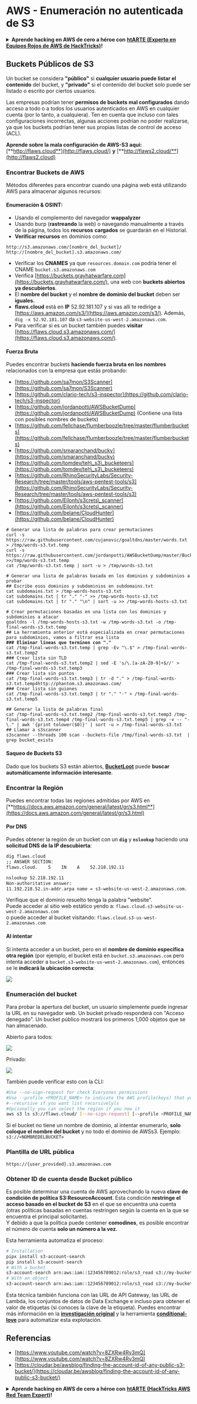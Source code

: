 # AWS - Enumeración no autenticada de S3

<details>

<summary><strong>Aprende hacking en AWS de cero a héroe con</strong> <a href="https://training.hacktricks.xyz/courses/arte"><strong>htARTE (Experto en Equipos Rojos de AWS de HackTricks)</strong></a><strong>!</strong></summary>

Otras formas de apoyar a HackTricks:

* Si deseas ver tu **empresa anunciada en HackTricks** o **descargar HackTricks en PDF** Consulta los [**PLANES DE SUSCRIPCIÓN**](https://github.com/sponsors/carlospolop)!
* Obtén el [**swag oficial de PEASS & HackTricks**](https://peass.creator-spring.com)
* Descubre [**La Familia PEASS**](https://opensea.io/collection/the-peass-family), nuestra colección exclusiva de [**NFTs**](https://opensea.io/collection/the-peass-family)
* **Únete al** 💬 [**grupo de Discord**](https://discord.gg/hRep4RUj7f) o al [**grupo de telegram**](https://t.me/peass) o **síguenos** en **Twitter** 🐦 [**@hacktricks\_live**](https://twitter.com/hacktricks\_live)**.**
* **Comparte tus trucos de hacking enviando PRs a los repositorios de** [**HackTricks**](https://github.com/carlospolop/hacktricks) y [**HackTricks Cloud**](https://github.com/carlospolop/hacktricks-cloud).

</details>

## Buckets Públicos de S3

Un bucket se considera **"público"** si **cualquier usuario puede listar el contenido** del bucket, y **"privado"** si el contenido del bucket solo puede ser listado o escrito por ciertos usuarios.

Las empresas podrían tener **permisos de buckets mal configurados** dando acceso a todo o a todos los usuarios autenticados en AWS en cualquier cuenta (por lo tanto, a cualquiera). Ten en cuenta que incluso con tales configuraciones incorrectas, algunas acciones podrían no poder realizarse, ya que los buckets podrían tener sus propias listas de control de acceso (ACL).

**Aprende sobre la mala configuración de AWS-S3 aquí:** [**http://flaws.cloud**](http://flaws.cloud/) **y** [**http://flaws2.cloud/**](http://flaws2.cloud)

### Encontrar Buckets de AWS

Métodos diferentes para encontrar cuando una página web está utilizando AWS para almacenar algunos recursos:

#### Enumeración & OSINT:

* Usando el complemento del navegador **wappalyzer**
* Usando burp (**rastreando** la web) o navegando manualmente a través de la página, todos los **recursos** **cargados** se guardarán en el Historial.
*   **Verificar recursos** en dominios como:

```
http://s3.amazonaws.com/[nombre_del_bucket]/
http://[nombre_del_bucket].s3.amazonaws.com/
```
* Verificar los **CNAMES** ya que `resources.domain.com` podría tener el CNAME `bucket.s3.amazonaws.com`
* Verifica [https://buckets.grayhatwarfare.com](https://buckets.grayhatwarfare.com/), una web con **buckets abiertos ya descubiertos**.
* El **nombre del bucket** y el **nombre de dominio del bucket** deben ser **iguales.**
* **flaws.cloud** está en **IP** 52.92.181.107 y si vas allí te redirige a [https://aws.amazon.com/s3/](https://aws.amazon.com/s3/). Además, `dig -x 52.92.181.107` da `s3-website-us-west-2.amazonaws.com`.
* Para verificar si es un bucket también puedes **visitar** [https://flaws.cloud.s3.amazonaws.com/](https://flaws.cloud.s3.amazonaws.com/).

#### Fuerza Bruta

Puedes encontrar buckets **haciendo fuerza bruta en los nombres** relacionados con la empresa que estás probando:

* [https://github.com/sa7mon/S3Scanner](https://github.com/sa7mon/S3Scanner)
* [https://github.com/clario-tech/s3-inspector](https://github.com/clario-tech/s3-inspector)
* [https://github.com/jordanpotti/AWSBucketDump](https://github.com/jordanpotti/AWSBucketDump) (Contiene una lista con posibles nombres de buckets)
* [https://github.com/fellchase/flumberboozle/tree/master/flumberbuckets](https://github.com/fellchase/flumberboozle/tree/master/flumberbuckets)
* [https://github.com/smaranchand/bucky](https://github.com/smaranchand/bucky)
* [https://github.com/tomdev/teh\_s3\_bucketeers](https://github.com/tomdev/teh\_s3\_bucketeers)
* [https://github.com/RhinoSecurityLabs/Security-Research/tree/master/tools/aws-pentest-tools/s3](https://github.com/RhinoSecurityLabs/Security-Research/tree/master/tools/aws-pentest-tools/s3)
* [https://github.com/Eilonh/s3crets\_scanner](https://github.com/Eilonh/s3crets\_scanner)
* [https://github.com/belane/CloudHunter](https://github.com/belane/CloudHunter)

<pre class="language-bash"><code class="lang-bash"># Generar una lista de palabras para crear permutaciones
curl -s https://raw.githubusercontent.com/cujanovic/goaltdns/master/words.txt > /tmp/words-s3.txt.temp
curl -s https://raw.githubusercontent.com/jordanpotti/AWSBucketDump/master/BucketNames.txt >>/tmp/words-s3.txt.temp
cat /tmp/words-s3.txt.temp | sort -u > /tmp/words-s3.txt

# Generar una lista de palabras basada en los dominios y subdominios a probar
## Escribe esos dominios y subdominios en subdomains.txt
cat subdomains.txt > /tmp-words-hosts-s3.txt
cat subdomains.txt | tr "." "-" >> /tmp-words-hosts-s3.txt
cat subdomains.txt | tr "." "\n" | sort -u >> /tmp-words-hosts-s3.txt

# Crear permutaciones basadas en una lista con los dominios y subdominios a atacar
goaltdns -l /tmp-words-hosts-s3.txt -w /tmp-words-s3.txt -o /tmp-final-words-s3.txt.temp
## La herramienta anterior está especializada en crear permutaciones para subdominios, vamos a filtrar esa lista
<strong>### Eliminar líneas que terminen con "."
</strong>cat /tmp-final-words-s3.txt.temp | grep -Ev "\.$" > /tmp-final-words-s3.txt.temp2
### Crear lista sin TLD
cat /tmp-final-words-s3.txt.temp2 | sed -E 's/\.[a-zA-Z0-9]+$//' > /tmp-final-words-s3.txt.temp3
### Crear lista sin puntos
cat /tmp-final-words-s3.txt.temp3 | tr -d "." > /tmp-final-words-s3.txt.temp4http://phantom.s3.amazonaws.com/
### Crear lista sin guiones
cat /tmp-final-words-s3.txt.temp3 | tr "." "-" > /tmp-final-words-s3.txt.temp5

## Generar la lista de palabras final
cat /tmp-final-words-s3.txt.temp2 /tmp-final-words-s3.txt.temp3 /tmp-final-words-s3.txt.temp4 /tmp-final-words-s3.txt.temp5 | grep -v -- "-\." | awk '{print tolower($0)}' | sort -u > /tmp-final-words-s3.txt
## Llamar a s3scanner
s3scanner --threads 100 scan --buckets-file /tmp/final-words-s3.txt  | grep bucket_exists
</code></pre>

#### Saqueo de Buckets S3

Dado que los buckets S3 están abiertos, [**BucketLoot**](https://github.com/redhuntlabs/BucketLoot) puede **buscar automáticamente información interesante**.

### Encontrar la Región

Puedes encontrar todas las regiones admitidas por AWS en [**https://docs.aws.amazon.com/general/latest/gr/s3.html**](https://docs.aws.amazon.com/general/latest/gr/s3.html)

#### Por DNS

Puedes obtener la región de un bucket con un **`dig`** y **`nslookup`** haciendo una **solicitud DNS de la IP descubierta**:
```bash
dig flaws.cloud
;; ANSWER SECTION:
flaws.cloud.    5    IN    A    52.218.192.11

nslookup 52.218.192.11
Non-authoritative answer:
11.192.218.52.in-addr.arpa name = s3-website-us-west-2.amazonaws.com.
```
Verifique que el dominio resuelto tenga la palabra "website".\
Puede acceder al sitio web estático yendo a: `flaws.cloud.s3-website-us-west-2.amazonaws.com`\
o puede acceder al bucket visitando: `flaws.cloud.s3-us-west-2.amazonaws.com`

#### Al intentar

Si intenta acceder a un bucket, pero en el **nombre de dominio especifica otra región** (por ejemplo, el bucket está en `bucket.s3.amazonaws.com` pero intenta acceder a `bucket.s3-website-us-west-2.amazonaws.com`), entonces se le **indicará la ubicación correcta**:

![](<../../../.gitbook/assets/image (57).png>)

### Enumeración del bucket

Para probar la apertura del bucket, un usuario simplemente puede ingresar la URL en su navegador web. Un bucket privado responderá con "Acceso denegado". Un bucket público mostrará los primeros 1,000 objetos que se han almacenado.

Abierto para todos:

![](<../../../.gitbook/assets/image (67).png>)

Privado:

![](<../../../.gitbook/assets/image (78).png>)

También puede verificar esto con la CLI:
```bash
#Use --no-sign-request for check Everyones permissions
#Use --profile <PROFILE_NAME> to indicate the AWS profile(keys) that youwant to use: Check for "Any Authenticated AWS User" permissions
#--recursive if you want list recursivelyls
#Opcionally you can select the region if you now it
aws s3 ls s3://flaws.cloud/ [--no-sign-request] [--profile <PROFILE_NAME>] [ --recursive] [--region us-west-2]
```
Si el bucket no tiene un nombre de dominio, al intentar enumerarlo, **solo coloque el nombre del bucket** y no todo el dominio de AWSs3. Ejemplo: `s3://<NOMBREDELBUCKET>`

### Plantilla de URL pública
```
https://{user_provided}.s3.amazonaws.com
```
### Obtener ID de cuenta desde Bucket público

Es posible determinar una cuenta de AWS aprovechando la nueva **clave de condición de política S3:ResourceAccount**. Esta condición **restringe el acceso basado en el bucket de S3** en el que se encuentra una cuenta (otras políticas basadas en cuentas restringen según la cuenta en la que se encuentra el principal solicitante).\
Y debido a que la política puede contener **comodines**, es posible encontrar el número de cuenta **solo un número a la vez**.

Esta herramienta automatiza el proceso:
```bash
# Installation
pipx install s3-account-search
pip install s3-account-search
# With a bucket
s3-account-search arn:aws:iam::123456789012:role/s3_read s3://my-bucket
# With an object
s3-account-search arn:aws:iam::123456789012:role/s3_read s3://my-bucket/path/to/object.ext
```
Esta técnica también funciona con las URL de API Gateway, las URL de Lambda, los conjuntos de datos de Data Exchange e incluso para obtener el valor de etiquetas (si conoces la clave de la etiqueta). Puedes encontrar más información en la [**investigación original**](https://blog.plerion.com/conditional-love-for-aws-metadata-enumeration/) y la herramienta [**conditional-love**](https://github.com/plerionhq/conditional-love/) para automatizar esta explotación.

## Referencias

* [https://www.youtube.com/watch?v=8ZXRw4Ry3mQ](https://www.youtube.com/watch?v=8ZXRw4Ry3mQ)
* [https://cloudar.be/awsblog/finding-the-account-id-of-any-public-s3-bucket/](https://cloudar.be/awsblog/finding-the-account-id-of-any-public-s3-bucket/)

<details>

<summary><strong>Aprende hacking en AWS de cero a héroe con</strong> <a href="https://training.hacktricks.xyz/courses/arte"><strong>htARTE (HackTricks AWS Red Team Expert)</strong></a><strong>!</strong></summary>

Otras formas de apoyar a HackTricks:

* Si deseas ver tu **empresa anunciada en HackTricks** o **descargar HackTricks en PDF** ¡Consulta los [**PLANES DE SUSCRIPCIÓN**](https://github.com/sponsors/carlospolop)!
* Obtén el [**oficial PEASS & HackTricks swag**](https://peass.creator-spring.com)
* Descubre [**The PEASS Family**](https://opensea.io/collection/the-peass-family), nuestra colección exclusiva de [**NFTs**](https://opensea.io/collection/the-peass-family)
* **Únete al** 💬 [**grupo de Discord**](https://discord.gg/hRep4RUj7f) o al [**grupo de telegram**](https://t.me/peass) o **síguenos** en **Twitter** 🐦 [**@hacktricks\_live**](https://twitter.com/hacktricks\_live)**.**
* **Comparte tus trucos de hacking enviando PRs a los repositorios de** [**HackTricks**](https://github.com/carlospolop/hacktricks) y [**HackTricks Cloud**](https://github.com/carlospolop/hacktricks-cloud).

</details>
